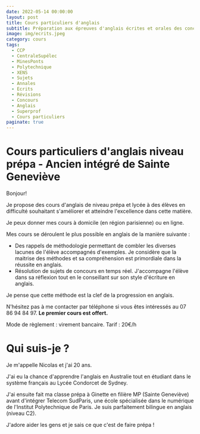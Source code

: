 ```yaml
---
date: 2022-05-14 00:00:00
layout: post
title: Cours particuliers d'anglais
subtitle: Préparation aux épreuves d'anglais écrites et orales des concours
image: img/ecrits.jpeg
category: cours
tags:
  - CCP
  - CentraleSupélec
  - MinesPonts
  - Polytechnique
  - XENS
  - Sujets
  - Annales
  - Ecrits
  - Révisions
  - Concours
  - Anglais
  - Superprof
  - Cours particuliers
paginate: true
---
```


# Cours particuliers d'anglais niveau prépa - Ancien intégré de Sainte Geneviève

Bonjour!

Je propose des cours d'anglais de niveau prépa et lycée à des élèves en difficulté souhaitant s'améliorer et atteindre l'excellence dans cette matière. 

Je peux donner mes cours à domicile (en région parisienne) ou en ligne.

Mes cours se déroulent le plus possible en anglais de la manière suivante :

- Des rappels de méthodologie permettant de combler les diverses lacunes de l'élève accompagnés d'exemples. Je considère que la maitrise des méthodes et sa compréhension est primordiale dans la réussite en anglais.
- Résolution de sujets de concours en temps réel. J'accompagne l'élève dans sa réflexion tout en le conseillant sur son style d'écriture en anglais. 

Je pense que cette méthode est la clef de la progression en anglais.

N'hésitez pas à me contacter par téléphone si vous êtes intéressés au 07 86 94 84 97. 
**Le premier cours est offert.**

Mode de règlement : virement bancaire.
Tarif : 20€/h

# Qui suis-je ?

Je m'appelle Nicolas et j'ai 20 ans.

J'ai eu la chance d'apprendre l'anglais en Australie tout en étudiant dans le système français au Lycée Condorcet de Sydney.

J'ai ensuite fait ma classe prépa à Ginette en filière MP (Sainte Geneviève) avant d'intégrer Telecom SudParis, une école spécialisée dans le numérique de l'Institut Polytechnique de Paris.
Je suis parfaitement bilingue en anglais (niveau C2).

J'adore aider les gens et je sais ce que c'est de faire prépa !
